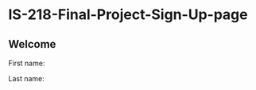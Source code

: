 # IS-218-Final-Project-Sign-Up-page

<?php
	$first_name = $_GET['first_name'];
	$last_name = $GET['last_name'];
?> 
<!DOCTYPE html>
<html> 
  <head> 
	  <link rel="stylesheet" type="text/css" href="main.css"> 
	</head> 
	<body> 
	<h2>Welcome</h2>
	<p>First name: <?php echo $first_name; ?></p>
	<p>Last name: <?php echo $last_name; ?></p>
	</body>
</html>
